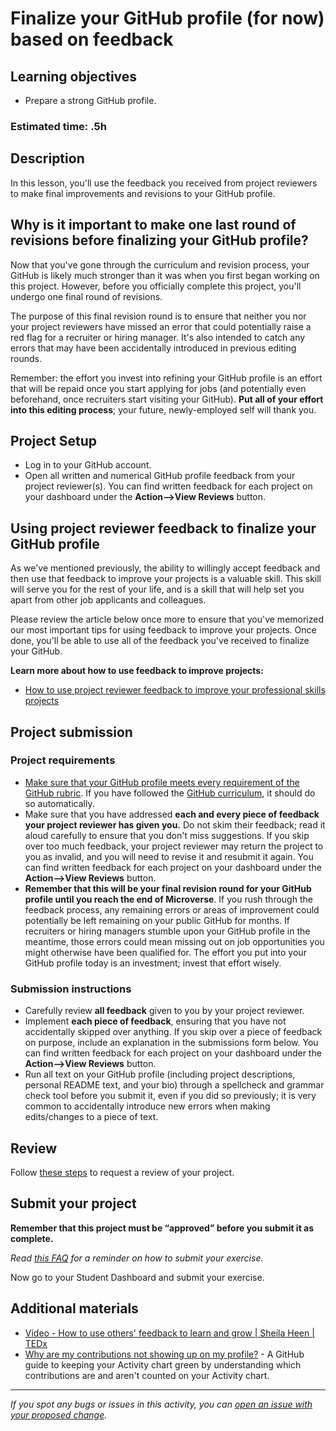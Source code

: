 # Finalize your GitHub profile (for now) based on feedback

## **Learning objectives**

- Prepare a strong GitHub profile.

### **Estimated time: .5h**

## **Description**

In this lesson, you'll use the feedback you received from project reviewers to make final improvements and revisions to your GitHub profile.

## Why is it important to make one last round of revisions before finalizing your GitHub profile?

Now that you've gone through the curriculum and revision process, your GitHub is likely much stronger than it was when you first began working on this project. However, before you officially complete this project, you'll undergo one final round of revisions.

The purpose of this final revision round is to ensure that neither you nor your project reviewers have missed an error that could potentially raise a red flag for a recruiter or hiring manager. It's also intended to catch any errors that may have been accidentally introduced in previous editing rounds.  

Remember: the effort you invest into refining your GitHub profile is an effort that will be repaid once you start applying for jobs (and potentially even beforehand, once recruiters start visiting your GitHub). **Put all of your effort into this editing process**; your future, newly-employed self will thank you.

## Project Setup

- Log in to your GitHub account.
- Open all written and numerical GitHub profile feedback from your project reviewer(s). You can find written feedback for each project on your dashboard under the **Action—>View Reviews** button.

## Using project reviewer feedback to finalize your GitHub profile

As we've mentioned previously, the ability to willingly accept feedback and then use that feedback to improve your projects is a valuable skill. This skill will serve you for the rest of your life, and is a skill that will help set you apart from other job applicants and colleagues. 

Please review the article below once more to ensure that you've memorized our most important tips for using feedback to improve your projects. Once done, you'll be able to use all of the feedback you've received to finalize your GitHub.

**Learn more about how to use feedback to improve projects:**

- [How to use project reviewer feedback to improve your professional skills projects](https://microverse.zendesk.com/hc/en-us/articles/1500004961062)

## Project submission

### Project requirements

- [Make sure that your GitHub profile meets every requirement of the GitHub rubric](https://docs.google.com/document/d/1A1x6Vqm6rmChKkb3T3IXBWRNyygTZ2oiHCPZq4IrXT4/edit). If you have followed the [GitHub curriculum](https://github.com/microverseinc/curriculum-professional-skills/blob/main/becoming-a-remote-professional/create-the-first-draft-of-a-professional-looking-github-profile-page.md), it should do so automatically.
- Make sure that you have addressed **each and every piece of feedback your project reviewer has given you.** Do not skim their feedback; read it aloud carefully to ensure that you don't miss suggestions. If you skip over too much feedback, your project reviewer may return the project to you as invalid, and you will need to revise it and resubmit it again. You can find written feedback for each project on your dashboard under the **Action—>View Reviews** button.
- **Remember that this will be your final revision round for your GitHub profile until you reach the end of Microverse**. If you rush through the feedback process, any remaining errors or areas of improvement could potentially be left remaining on your public GitHub for months. If recruiters or hiring managers stumble upon your GitHub profile in the meantime, those errors could mean missing out on job opportunities you might otherwise have been qualified for. The effort you put into your GitHub profile today is an investment; invest that effort wisely.

### **Submission instructions**

- Carefully review **all feedback** given to you by your project reviewer.
- Implement **each piece of feedback**, ensuring that you have not accidentally skipped over anything. If you skip over a piece of feedback on purpose, include an explanation in the submissions form below. You can find written feedback for each project on your dashboard under the **Action—>View Reviews** button.
- Run all text on your GitHub profile (including project descriptions, personal README text, and your bio) through a spellcheck and grammar check tool before you submit it, even if you did so previously; it is very common to accidentally introduce new errors when making edits/changes to a piece of text.

## Review

Follow [these steps](https://github.com/microverseinc/curriculum-transversal-skills/blob/main/code-review/articles/how_to_ask_for_a_prof_skills_review.md) to request a  review of your project.

## Submit your project

**Remember that this project must be “approved” before you submit it as complete.**

*Read [this FAQ](https://microverse.zendesk.com/hc/en-us/articles/360061344234) for a reminder on how to submit your exercise.* 

Now go to your Student Dashboard and submit your exercise.

## Additional materials

- [Video - How to use others' feedback to learn and grow | Sheila Heen | TEDx](https://www.youtube.com/watch?v=FQNbaKkYk_Q)
- [Why are my contributions not showing up on my profile?](https://docs.github.com/en/github/setting-up-and-managing-your-github-profile/why-are-my-contributions-not-showing-up-on-my-profile) - A GitHub guide to keeping your Activity chart green by understanding which contributions are and aren't counted on your Activity chart.


------

_If you spot any bugs or issues in this activity, you can [open an issue with your proposed change](https://github.com/microverseinc/curriculum-transversal-skills/blob/main/git-github/articles/open_issue.md)._